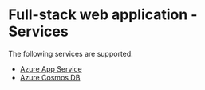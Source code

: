 # Full-stack web application - Services

The following services are supported:

- [Azure App Service](./azure-appservice.md)
- [Azure Cosmos DB](./azure-cosmos.md)